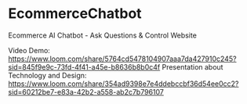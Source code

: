 # EcommerceChatbot
Ecommerce AI Chatbot - Ask Questions &amp; Control Website

Video Demo: https://www.loom.com/share/5764cd5478104907aaa7da427910c245?sid=845f9e9c-73fd-4f41-a45e-b8636b8b0c4f
Presentation about Technology and Design: https://www.loom.com/share/354ad9398e7e4ddebccbf36d54ee0cc2?sid=60212be7-e83a-42b2-a558-ab2c7b796107
